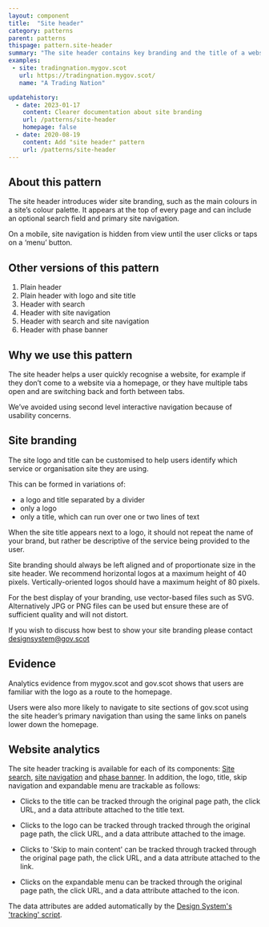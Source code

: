 ```yaml
---
layout: component
title:  "Site header"
category: patterns
parent: patterns
thispage: pattern.site-header
summary: "The site header contains key branding and the title of a website. It appears on every page."
examples:
 - site: tradingnation.mygov.scot
   url: https://tradingnation.mygov.scot/
   name: "A Trading Nation"

updatehistory:
  - date: 2023-01-17
    content: Clearer documentation about site branding
    url: /patterns/site-header
    homepage: false
  - date: 2020-08-19
    content: Add "site header" pattern
    url: /patterns/site-header
---
```


## About this pattern
The site header introduces wider site branding, such as the main colours in a site’s colour palette. It appears at the top of every page and can include an optional search field and primary site navigation.

On a mobile, site navigation is hidden from view until the user clicks or taps on a ‘menu’ button.

## Other versions of this pattern
1.	Plain header
2.	Plain header with logo and site title
3.	Header with search
4.	Header with site navigation
5.	Header with search and site navigation
6.	Header with phase banner

## Why we use this pattern
The site header helps a user quickly recognise a website, for example if they don’t come to a website via a homepage, or they have multiple tabs open and are switching back and forth between tabs.

We’ve avoided using second level interactive navigation because of usability concerns.

## Site branding
The site logo and title can be customised to help users identify which service or organisation site they are using.

This can be formed in variations of:
* a logo and title separated by a divider
* only a logo
* only a title, which can run over one or two lines of text

When the site title appears next to a logo, it should not repeat the name of your brand, but rather be descriptive of the service being provided to the user.

Site branding should always be left aligned and of proportionate size in the site header. We recommend horizontal logos at a maximum height of 40 pixels. Vertically-oriented logos should have a maximum height of 80 pixels.

For the best display of your branding, use vector-based files such as SVG. Alternatively JPG or PNG files can be used but ensure these are of sufficient quality and will not distort.

If you wish to discuss how best to show your site branding please contact [designsystem@gov.scot](mailto:designsystem@gov.scot)

## Evidence
Analytics evidence from mygov.scot and gov.scot shows that users are familiar with the logo as a route to the homepage.

Users were also more likely to navigate to site sections of gov.scot using the site header’s primary navigation than using the same links on panels lower down the homepage.

## Website analytics
The site header tracking is available for each of its components: [Site search](/components/site-search/), [site navigation](/components/site-navigation/) and [phase banner](/components/phase-banner/). In addition, the logo, title, skip navigation and expandable menu are trackable as follows:

* Clicks to the title can be tracked through the original page path, the click URL, and a data attribute attached to the title text.

* Clicks to the logo can be tracked through tracked through the original page path, the click URL, and a data attribute attached to the image.

* Clicks to 'Skip to main content' can be tracked through tracked through the original page path, the click URL, and a data attribute attached to the link.

* Clicks on the expandable menu can be tracked through the original page path, the click URL, and a data attribute attached to the icon.

The data attributes are added automatically by the [Design System's 'tracking' script](/guidance/tracking/).
